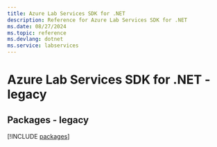 ```yaml
---
title: Azure Lab Services SDK for .NET
description: Reference for Azure Lab Services SDK for .NET
ms.date: 08/27/2024
ms.topic: reference
ms.devlang: dotnet
ms.service: labservices
---
```

# Azure Lab Services SDK for .NET - legacy
## Packages - legacy
[!INCLUDE [packages](lab-services-index.md)]